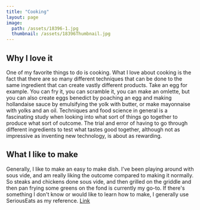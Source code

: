 ```yaml
---
title: "Cooking"
layout: page
image:
  path: /assets/18396-1.jpg
  thumbnail: /assets/18396Thumbnail.jpg
---
```


## Why I love it  
One of my favorite things to do is cooking. What I love about cooking is the fact that there are so many different techniques that can be done to the same ingredient that can create vastly different products. Take an egg for example. You can fry it, you can scramble it, you can make an omlette, but you can also create eggs benedict by poaching an egg and making hollandaise sauce by emulsifying the yolk with butter, or make mayonnaise with yolks and an oil. Techniques and food science in general is a fascinating study when looking into what sort of things go together to produce what sort of outcome. The trial and error of having to go through different ingredients to test what tastes good together, although not as impressive as inventing new technology, is about as rewarding.  

## What I like to make
Generally, I like to make an easy to make dish. I've been playing around with sous vide, and am really liking the outcome compared to making it normally. So steaks and chickens done sous vide, and then grilled on the griddle and then pan frying some greens on the fond is currently my go-to. If there's something I don't know or would like to learn how to make, I generally use SeriousEats as my reference. [Link](https://www.seriouseats.com)
